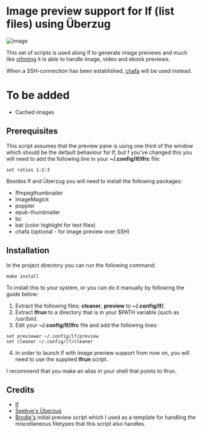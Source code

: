 # Image preview support for lf (list files) using Überzug

![image](https://raw.githubusercontent.com/cirala/lfimg/master/screenshot.png)

This set of scripts is used along lf to generate image previews and much like [vifmimg](https://github.com/cirala/vifmimg) it is able to handle image, video and ebook previews.

When a SSH-connection has been established, [chafa](https://github.com/hpjansson/chafa) will be used instead.


# To be added
* Cached images

## Prerequisites
This script assumes that the preview pane is using one third of the window which should be the default behaviour for lf, but f you've changed this you will need to add the following line in your **~/.config/lf/lfrc** file:
```
set ratios 1:2:3
```

Besides lf and Überzug you will need to install the following packages:

* ffmpegthumbnailer
* ImageMagick
* poppler
* epub-thumbnailer
* bc
* bat (color highlight for text files)
* chafa (optional - for image preview over SSH)

## Installation

In the project directory you can run the following command:

```
make install
```

To install this to your system, or you can do it manually by following the guide below:

1. Extract the following files: **cleaner**, **preview** to **~/.config/lf/**.
2. Extract **lfrun** to a directory that is in your $PATH variable (such as /usr/bin).
3. Edit your **~/.config/lf/lfrc** file and add the following lines:
```
set previewer ~/.config/lf/preview
set cleaner ~/.config/lf/cleaner
```
4. In order to launch lf with image preview support from now on, you will need to use the supplied **lfrun** script.

I recommend that you make an alias in your shell that points to lfrun.


## Credits
* [lf](https://github.com/gokcehan/lf/)
* [Seebye's Überzug](https://github.com/seebye/ueberzug)
* [Brodie's](https://github.com/BrodieRobertson/) initial preview script which I used as a template for handling the miscellaneous filetypes that this script also handles.

